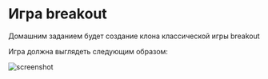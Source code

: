 # Игра breakout

Домашним заданием будет создание клона классической игры breakout

Игра должна выглядеть следующим образом:

![screenshot](hw.gif)